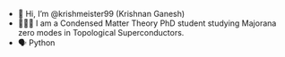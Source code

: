 - 👋 Hi, I’m @krishmeister99 (Krishnan Ganesh)
- 👨🏻‍🏫 I am a Condensed Matter Theory PhD student studying Majorana zero modes in Topological Superconductors.
- 🗣 Python 


<!---
krishmeister99/krishmeister99 is a ✨ special ✨ repository because its `README.md` (this file) appears on your GitHub profile.
You can click the Preview link to take a look at your changes.
--->
